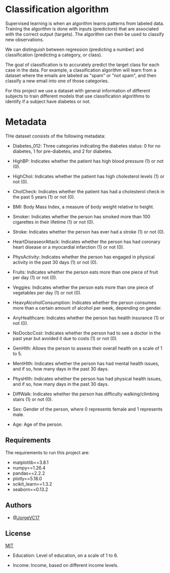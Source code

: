 #  Classification algorithm

Supervised learning is when an algorithm learns patterns from labeled data. Training the algorithm is done with inputs (predictors) that are associated with the correct output (targets). The algorithm can then be used to classify new observations.

We can distinguish between regression (predicting a number) and classification (predicting a category, or class). 

The goal of classification is to accurately predict the target class for each case in the data. For example, a classification algorithm will learn from a dataset where the emails are labeled as "spam" or "not spam", and then classify a new email into one of those categories.

For this project we use a dataset with general information of different subjects to train different models that use classification algorithms to identify if a subject have diabetes or not.

# Metadata
THe dataset consists of the following metadata:

- Diabetes_012: Three categories indicating the diabetes status: 0 for no diabetes, 1 for pre-diabetes, and 2 for diabetes.

- HighBP: Indicates whether the patient has high blood pressure (1) or not (0).

- HighChol: Indicates whether the patient has high cholesterol levels (1) or not (0).

- CholCheck: Indicates whether the patient has had a cholesterol check in the past 5 years (1) or not (0).

- BMI: Body Mass Index, a measure of body weight relative to height.

- Smoker: Indicates whether the person has smoked more than 100 cigarettes in their lifetime (1) or not (0).

- Stroke: Indicates whether the person has ever had a stroke (1) or not (0).

- HeartDiseaseorAttack: Indicates whether the person has had coronary heart disease or a myocardial infarction (1) or not (0).

- PhysActivity: Indicates whether the person has engaged in physical activity in the past 30 days (1) or not (0).

- Fruits: Indicates whether the person eats more than one piece of fruit per day (1) or not (0).

- Veggies: Indicates whether the person eats more than one piece of vegetables per day (1) or not (0).

- HeavyAlcoholConsumption: Indicates whether the person consumes more than a certain amount of alcohol per week, depending on gender.

- AnyHealthcare: Indicates whether the person has health insurance (1) or not (0).

- NoDocbcCost: Indicates whether the person had to see a doctor in the past year but avoided it due to costs (1) or not (0).

- GenHlth: Allows the person to assess their overall health on a scale of 1 to 5.

- MentHlth: Indicates whether the person has had mental health issues, and if so, how many days in the past 30 days.

- PhysHlth: Indicates whether the person has had physical health issues, and if so, how many days in the past 30 days.

- DiffWalk: Indicates whether the person has difficulty walking/climbing stairs (1) or not (0).

- Sex: Gender of the person, where 0 represents female and 1 represents male.

- Age: Age of the person.

## Requirements

The requirements to run this project are:

- matplotlib==3.8.1
- numpy==1.26.4
- pandas==2.2.2
- plotly==5.18.0
- scikit_learn==1.3.2
- seaborn==0.13.2

## Authors

- [@JorgeVC17](https://github.com/JorgeVC17)


## License

[MIT](https://choosealicense.com/licenses/mit/)

- Education: Level of education, on a scale of 1 to 6.

- Income: Income, based on different income levels.
